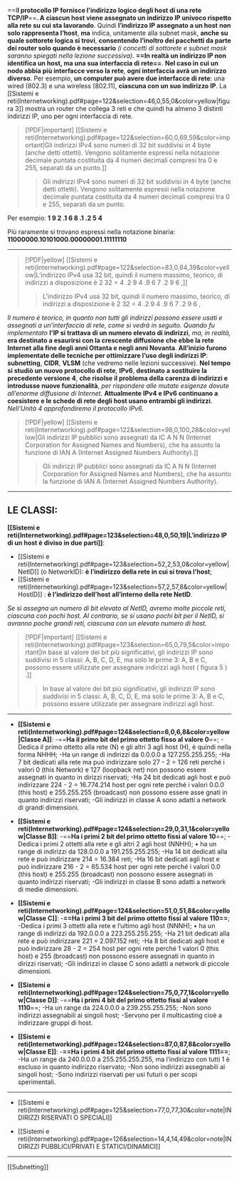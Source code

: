 ==I**l protocollo IP fornisce l’indirizzo logico degli host di una rete TCP/IP**==**. A ciascun host viene assegnato un indirizzo IP univoco rispetto alla rete su cui sta lavorando**. Quindi **l’indirizzo IP assegnato a un host** **non solo rappresenta l’host**, **ma** indica, unitamente alla subnet mask, **anche su quale sottorete logica si trovi**, **consentendo l’inoltro dei pacchetti da parte dei router solo quando è necessario** *(i concetti di sottorete e subnet mask saranno spiegati nella lezione successiva)*. **==In realtà un indirizzo IP non identifica un host, ma una sua interfaccia di rete==**. **Nel caso in cui un nodo abbia più interfacce verso la rete**, **ogni interfaccia avrà un indirizzo diverso**. Per esempio, **un computer può avere due interfacce di rete**: una wired (802.3) e una wireless (802.11), **ciascuna con un suo indirizzo IP**. La [[Sistemi e reti(Internetworking).pdf#page=122&selection=46,0,55,0&color=yellow|figura 3]] mostra un router che collega 3 reti e che quindi ha almeno 3 distinti indirizzi IP, uno per ogni interfaccia di rete.

> [!PDF|important] [[Sistemi e reti(Internetworking).pdf#page=122&selection=60,0,69,59&color=important|Gli indirizzi IPv4 sono numeri di 32 bit suddivisi in 4 byte (anche detti ottetti). Vengono solitamente espressi nella notazione decimale puntata costituita da 4 numeri decimali compresi tra 0 e 255, separati da un punto.]]
> > Gli indirizzi IPv4 sono numeri di 32 bit suddivisi in 4 byte (anche detti ottetti). Vengono solitamente espressi nella notazione decimale puntata costituita da 4 numeri decimali compresi tra 0 e 255, separati da un punto.

Per esempio: 
**1 9 2 .1 6 8 .1 .2 5 4** 

Più raramente si trovano espressi nella notazione binaria:
**11000000.10101000.00000001.11111110**

---
> [!PDF|yellow] [[Sistemi e reti(Internetworking).pdf#page=122&selection=83,0,84,39&color=yellow|L’indirizzo IPv4 usa 32 bit, quindi il numero massimo, teorico, di indirizzi a disposizione è 2 32 = 4 .2 9 4 .9 6 7 .2 9 6 ,]]
> > L’indirizzo IPv4 usa 32 bit, quindi il numero massimo, teorico, di indirizzi a disposizione è 2 32 = 4 .2 9 4 .9 6 7 .2 9 6 ,

*Il numero è teorico, in quanto non tutti gli indirizzi possono essere usati e assegnati a un’interfaccia di rete, come si vedrà in seguito. Quando fu implementato* **l'IP si trattava di un numero elevato di indirizzi**, *ma, in realtà,* **era destinato a esaurirsi con la crescente diffusione che ebbe la rete Internet alla fine degli anni Ottanta e negli anni Novanta**. **All’inizio furono implementate delle tecniche per ottimizzare l’uso degli indirizzi IP**: **subnetting**, **CIDR**, **VLSM** (che vedremo nelle lezioni successive). **Nel tempo si studiò un nuovo protocollo di rete**, **IPv6**, **destinato a sostituire la precedente versione 4**, **che risolse il problema della carenza di indirizzi e introdusse nuove funzionalità**, *per rispondere alle mutate esigenze dovute all’enorme diffusione di Internet*. **Attualmente IPv4 e IPv6 continuano a coesistere e le schede di rete degli host usano entrambi gli indirizzi**. *Nell’Unità 4 approfondiremo il protocollo IPv6.*

> [!PDF|yellow] [[Sistemi e reti(Internetworking).pdf#page=122&selection=98,0,100,28&color=yellow|Gli indirizzi IP pubblici sono assegnati da IC A N N (Internet Corporation for Assigned Names and Numbers), che ha assunto la funzione di IAN A (Internet Assigned Numbers Authority).]]
> > Gli indirizzi IP pubblici sono assegnati da IC A N N (Internet Corporation for Assigned Names and Numbers), che ha assunto la funzione di IAN A (Internet Assigned Numbers Authority).

---

**LE CLASSI**:
---

**[[Sistemi e reti(Internetworking).pdf#page=123&selection=48,0,50,19|L’indirizzo IP di un host è diviso in due parti]]**:

- [[Sistemi e reti(Internetworking).pdf#page=123&selection=52,2,53,0&color=yellow|NetlD]] (o NetworkID): **è l’indirizzo della rete in cui si trova l’host**;
- [[Sistemi e reti(Internetworking).pdf#page=123&selection=57,2,57,8&color=yellow|HostlD]] : **è l’indirizzo dell’host all’interno della rete NetlD**.

*Se si assegna un numero di bit elevato al NetlD, avremo molte piccole reti, ciascuna con pochi host. Al contrario, se si usano pochi bit per il NetlD, si avranno poche grandi reti, ciascuna con un elevato numero di host.*

> [!PDF|important] [[Sistemi e reti(Internetworking).pdf#page=123&selection=65,0,79,5&color=important|In base al valore dei bit più significativi, gli indirizzi IP sono suddivisi in 5 classi: A, B, C, D, E, ma solo le prime 3: A, B e C, possono essere utilizzate per assegnare indirizzi agli host ( figura 5 ) .]]
> > In base al valore dei bit più significativi, gli indirizzi IP sono suddivisi in 5 classi: A, B, C, D, E, ma solo le prime 3: A, B e C, possono essere utilizzate per assegnare indirizzi agli host.


---
- **[[Sistemi e reti(Internetworking).pdf#page=124&selection=6,0,6,8&color=yellow|Classe A]]**:
	-==**Ha il primo bit del primo ottetto fisso al valore 0**==;
	-Dedica il primo ottetto alla rete (N) e gli altri 3 agli host (H), è quindi nella forma NHHH;
	-Ha un range di indirizzi da 0.0.0.0 a 127.255.255.255;
	-Ha 7 bit dedicati alla rete ma può indirizzare solo 27 - 2 = 126 reti perché i valori 0 (this Network) e 127 (loopback net) non possono essere assegnati in quanto in dirizzi riservati;
	-Ha 24 bit dedicati agli host e può indirizzare 224 - 2 = 16.774.214 host per ogni rete perché i valori 0.0.0 (this host) e 255.255.255 (broadcast) non possono essere asse gnati in quanto indirizzi riservati;
	-Gli indirizzi in classe A sono adatti a network di grandi dimensioni.

- **[[Sistemi e reti(Internetworking).pdf#page=124&selection=29,0,31,1&color=yellow|Classe B]]**:
	-==**Ha i primi 2 bit del primo ottetto fissi al valore 10**==; 
	-Dedica i primi 2 ottetti alla rete e gli altri 2 agli host (NNHH); • ha un range di indirizzi da 128.0.0.0 a 191.255.255.255; 
	-Ha 14 bit dedicati alla rete e può indirizzare 214 = 16.384 reti; 
	-Ha 16 bit dedicati agli host e può indirizzare 216 - 2 = 65.534 host per ogni rete perché i valori 0.0 (this host) e 255.255 (broadcast) non possono essere assegnati in quanto indirizzi riservati; 
	-Gli indirizzi in classe B sono adatti a network di medie dimensioni.

- **[[Sistemi e reti(Internetworking).pdf#page=124&selection=51,0,51,8&color=yellow|Classe C]]**:
	-**==Ha i primi 3 bit del primo ottetto fissi al valore 110==**; 
	-Dedica i primi 3 ottetti alla rete e l’ultimo agli host (NNNH); • ha un range di indirizzi da 192.0.0.0 a 223.255.255.255; 
	-Ha 21 bit dedicati alla rete e può indirizzare 221 = 2.097.152 reti;
	-Ha 8 bit dedicati agli host e può indirizzare 28 - 2 = 254 host per ogni rete perché 1 valori 0 (this host) e 255 (broadcast) non possono essere assegnati in quanto in dirizzi riservati; 
	-Gli indirizzi in classe C sono adatti a network di piccole dimensioni.

- **[[Sistemi e reti(Internetworking).pdf#page=124&selection=75,0,77,1&color=yellow|Classe D]]**:
	-==**Ha i primi 4 bit del primo ottetto fissi al valore 1110**==; 
	-Ha un range da 224.0.0.0 a 239.255.255.255; 
	-Non sono indirizzi assegnabili ai singoli host; 
	-Servono per il multicasting cioè a indirizzare gruppi di host.

- **[[Sistemi e reti(Internetworking).pdf#page=124&selection=87,0,87,8&color=yellow|Classe E]]**:
	-**==Ha i primi 4 bit del primo ottetto fissi al valore 1111==**; 
	-Ha un range da 240.0.0.0 a 255.255.255.255, ma l’indirizzo con tutti 1 è escluso in quanto indirizzo riservato; 
	-Non sono indirizzi assegnabili ai singoli host; 
	-Sono indirizzi riservati per usi futuri o per scopi sperimentali.

---
- [[Sistemi e reti(Internetworking).pdf#page=125&selection=77,0,77,30&color=note|INDIRIZZI RISERVATI O SPECIALI]]

- [[Sistemi e reti(Internetworking).pdf#page=126&selection=14,4,14,49&color=note|INDIRIZZI PUBBLICI/PRIVATI E STATICI/DINAMICI]]

---

[[Subnetting]]